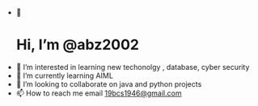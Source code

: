 - 👋 <H1>Hi, I’m @abz2002
- 👀 I’m interested in learning new techonolgy , database, cyber security
- 🌱 I’m currently learning AIML
- 💞️ I’m looking to collaborate on java and python projects
- 📫 How to reach me email 19bcs1946@gmail.com

<!---
abz2002/abz2002 is a ✨ special ✨ repository because its `README.md` (this file) appears on your GitHub profile.
You can click the Preview link to take a look at your changes.
--->
